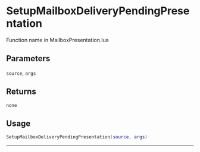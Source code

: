 # SetupMailboxDeliveryPendingPresentation
Function name in MailboxPresentation.lua
## Parameters
`source`, `args`
## Returns
`none`
## Usage
```lua
SetupMailboxDeliveryPendingPresentation(source, args)
```
---
